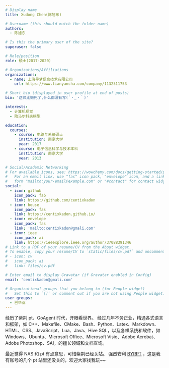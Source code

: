 ```yaml
---
# Display name
title: Xudong Chen(陈旭东)

# Username (this should match the folder name)
authors:
  - 陈旭东

# Is this the primary user of the site?
superuser: false

# Role/position
role: 硕士(2017-2020)

# Organizations/Affiliations
organizations:
  - name: 上海寻梦信息技术有限公司
    url: https://www.tianyancha.com/company/1132511753

# Short bio (displayed in user profile at end of posts)
bio: '这帅比懒死了,什么都没有写(´・_・｀)'

interests:
  - 计算机视觉
  - 隐马尔科夫模型

education:
  courses:
    - course: 电路与系统硕士
      institution: 南京大学
      year: 2017
    - course: 电子信息科学与技术本科
      institution: 南京大学
      year: 2013

# Social/Academic Networking
# For available icons, see: https://wowchemy.com/docs/getting-started/page-builder/#icons
#   For an email link, use "fas" icon pack, "envelope" icon, and a link in the
#   form "mailto:your-email@example.com" or "#contact" for contact widget.
social:
  - icon: github
    icon_pack: fab
    link: https://github.com/centixkadon
  - icon: house
    icon_pack: fas
    link: https://centixkadon.github.io/
  - icon: envelope
    icon_pack: fas
    link: 'mailto:centixkadon@gmali.com'
  - icon: ieee
    icon_pack: ai
    link: https://ieeexplore.ieee.org/author/37088391346
# Link to a PDF of your resume/CV from the About widget.
# To enable, copy your resume/CV to `static/files/cv.pdf` and uncomment the lines below.
# - icon: cv
#   icon_pack: ai
#   link: files/cv.pdf

# Enter email to display Gravatar (if Gravatar enabled in Config)
email: 'centixkadon@gmali.com'

# Organizational groups that you belong to (for People widget)
#   Set this to `[]` or comment out if you are not using People widget.
user_groups:
  - 已毕业
---
```


经历了紫荆 pt、GoAgent 时代，开眼看世界。
经过几年不务正业，精通各式语言和框架，如 C++、Makefile、CMake、Bash、Python、Latex、Markdown、HTML、CSS、JavaScript、Lua、Java、Hive SQL，以及各样系统和软件，如 Windows、Ubuntu、Microsoft Office、Microsoft Visio、Adobe Acrobat、Adobe Photoshop、SAI，的擅长领域和文档查询。

最近觉得 NAS 和 pt 有点意思，可惜紫荆已经关站。
强烈安利 [BYRPT](https://byr.pt/promotionlink.php?key=2b0f8c144024f3cab226157096b639e6) ，这是我有账号的几个 pt 站里还没关的，欢迎大家找我玩~~